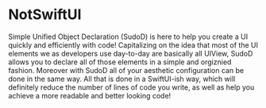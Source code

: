 # NotSwiftUI

Simple Unified Object Declaration (SudoD) is here to help you create a UI quickly and efficiently with code! Capitalizing on the idea that most of the UI elements we as developers use day-to-day are basically all UIView, SudoD allows you to declare all of those elements in a simple and orgiznied fashion. Moreover with SudoD all of your aesthetic configuration can be done in the same way. All that is done in a SwiftUI-ish way, which will definitely reduce the number of lines of code you write, as well as help you achieve a more readable and better looking code!
